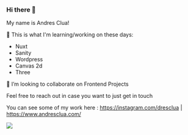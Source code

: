 ### Hi there 👋

My name is Andres Clua!

🤔 This is what I'm learning/working on these days:
 - Nuxt
 - Sanity
 - Wordpress
 - Canvas 2d
 - Three

👯 I’m looking to collaborate on Frontend Projects 

Feel free to reach out in case you want to just get in touch

You can see some of my work here : https://instagram.com/dresclua | https://www.andresclua.com/

![](https://komarev.com/ghpvc/?username=andresclua&color=green)

